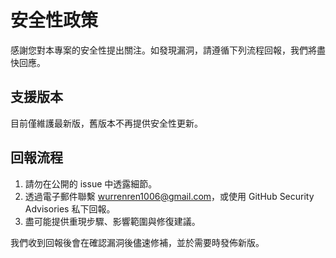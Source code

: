 # 安全性政策

感謝您對本專案的安全性提出關注。如發現漏洞，請遵循下列流程回報，我們將盡快回應。

## 支援版本
目前僅維護最新版，舊版本不再提供安全性更新。

## 回報流程
1. 請勿在公開的 issue 中透露細節。
2. 透過電子郵件聯繫 <wurrenren1006@gmail.com>，或使用 GitHub Security Advisories 私下回報。
3. 盡可能提供重現步驟、影響範圍與修復建議。

我們收到回報後會在確認漏洞後儘速修補，並於需要時發佈新版。
